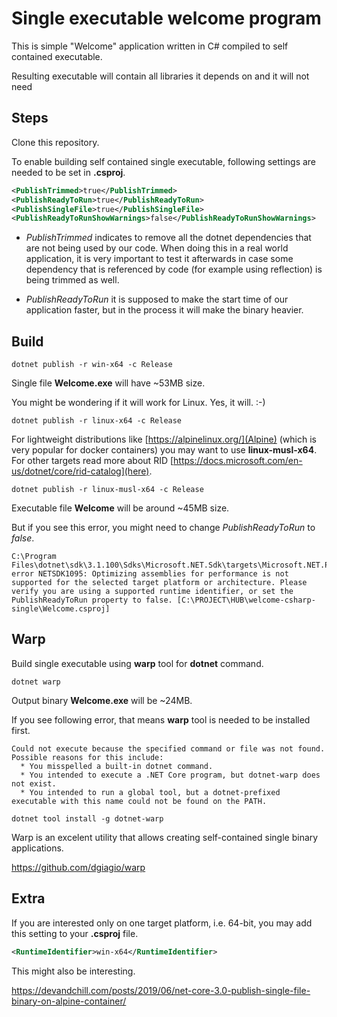 # Single executable welcome program #

This is simple "Welcome" application written in C# compiled to self contained executable.

Resulting executable will contain all libraries it depends on and it will not need 

## Steps ##

Clone this repository.

To enable building self contained single executable, following settings are needed to be set in **.csproj**.

```xml
<PublishTrimmed>true</PublishTrimmed>
<PublishReadyToRun>true</PublishReadyToRun>
<PublishSingleFile>true</PublishSingleFile>
<PublishReadyToRunShowWarnings>false</PublishReadyToRunShowWarnings>
```

 - *PublishTrimmed* indicates to remove all the dotnet dependencies that are not being used by our code. When doing this in a real world application, it is very important to test it afterwards in case some dependency that is referenced by code (for example using reflection) is being trimmed as well.
 
 - *PublishReadyToRun* it is supposed to make the start time of our application faster, but in the process it will make the binary heavier.

## Build ##

```
dotnet publish -r win-x64 -c Release
```

Single file **Welcome.exe** will have ~53MB size. 

You might be wondering if it will work for Linux. Yes, it will. :-)

```
dotnet publish -r linux-x64 -c Release
```

For lightweight distributions like [https://alpinelinux.org/](Alpine) (which is very popular for docker containers) you may want to use **linux-musl-x64**. For other targets read more about RID [https://docs.microsoft.com/en-us/dotnet/core/rid-catalog](here).
```
dotnet publish -r linux-musl-x64 -c Release
```

Executable file **Welcome** will be around ~45MB size.

But if you see this error, you might need to change *PublishReadyToRun* to *false*.

```
C:\Program Files\dotnet\sdk\3.1.100\Sdks\Microsoft.NET.Sdk\targets\Microsoft.NET.Publish.targets(273,5): error NETSDK1095: Optimizing assemblies for performance is not supported for the selected target platform or architecture. Please verify you are using a supported runtime identifier, or set the PublishReadyToRun property to false. [C:\PROJECT\HUB\welcome-csharp-single\Welcome.csproj]     
```

## Warp ##

Build single executable using **warp** tool for **dotnet** command.

```
dotnet warp
```

Output binary **Welcome.exe** will be ~24MB.

If you see following error, that means **warp** tool is needed to be installed first.

```
Could not execute because the specified command or file was not found.
Possible reasons for this include:
  * You misspelled a built-in dotnet command.
  * You intended to execute a .NET Core program, but dotnet-warp does not exist.
  * You intended to run a global tool, but a dotnet-prefixed executable with this name could not be found on the PATH.
```

```
dotnet tool install -g dotnet-warp
```

Warp is an excelent utility that allows creating self-contained single binary applications.

https://github.com/dgiagio/warp

## Extra ##

If you are interested only on one target platform, i.e. 64-bit, you may add this setting to your **.csproj** file.

```xml
<RuntimeIdentifier>win-x64</RuntimeIdentifier>
```

This might also be interesting.

https://devandchill.com/posts/2019/06/net-core-3.0-publish-single-file-binary-on-alpine-container/
